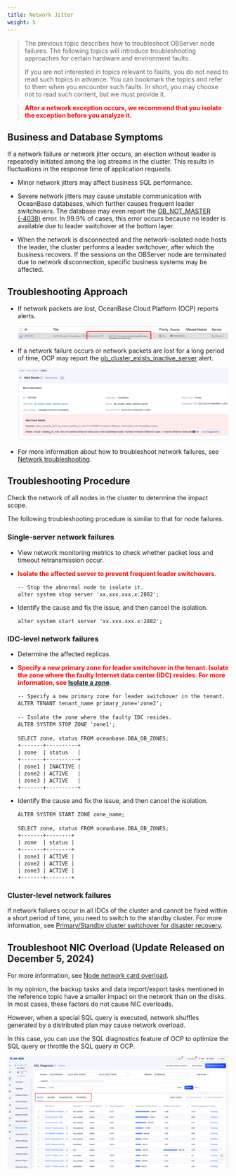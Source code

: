 ```yaml
---
title: Network Jitter
weight: 5
---
```


> The previous topic describes how to troubleshoot OBServer node failures. The following topics will introduce troubleshooting approaches for certain hardware and environment faults.
>
> If you are not interested in topics relevant to faults, you do not need to read such topics in advance. You can bookmark the topics and refer to them when you encounter such faults. In short, you may choose not to read such content, but we must provide it.

> **<font color="red">After a network exception occurs, we recommend that you isolate the exception before you analyze it. </font>**


## Business and Database Symptoms
If a network failure or network jitter occurs, an election without leader is repeatedly initiated among the log streams in the cluster. This results in fluctuations in the response time of application requests.

- Minor network jitters may affect business SQL performance.

- Severe network jitters may cause unstable communication with OceanBase databases, which further causes frequent leader switchovers. The database may even report the [OB_NOT_MASTER (-4038)](https://open.oceanbase.com/quicksearch?q=OB_NOT_MASTER&scope=knowledge) error. In 99.9% of cases, this error occurs because no leader is available due to leader switchover at the bottom layer.

- When the network is disconnected and the network-isolated node hosts the leader, the cluster performs a leader switchover, after which the business recovers. If the sessions on the OBServer node are terminated due to network disconnection, specific business systems may be affected.

## Troubleshooting Approach
- If network packets are lost, OceanBase Cloud Platform (OCP) reports alerts.

    ![image](/img/user_manual/operation_and_maintenance/en-US/emergency_handbook/05_network_problem/002.png)

- If a network failure occurs or network packets are lost for a long period of time, OCP may report the [ob_cluster_exists_inactive_server](https://en.oceanbase.com/docs/common-ocp-10000000001899714) alert.

    ![image](/img/user_manual/operation_and_maintenance/en-US/emergency_handbook/05_network_problem/003.png)

- For more information about how to troubleshoot network failures, see [Network troubleshooting](https://en.oceanbase.com/docs/common-ocp-10000000001899741).

## Troubleshooting Procedure

Check the network of all nodes in the cluster to determine the impact scope.

The following troubleshooting procedure is similar to that for node failures.

### Single-server network failures

- View network monitoring metrics to check whether packet loss and timeout retransmission occur.

- **<font color="red">Isolate the affected server to prevent frequent leader switchovers</font>**.
    ```
    -- Stop the abnormal node to isolate it.
    alter system stop server 'xx.xxx.xxx.x:2882';
    ```
- Identify the cause and fix the issue, and then cancel the isolation.
    ```
    alter system start server 'xx.xxx.xxx.x:2882';
    ```


### IDC-level network failures


- Determine the affected replicas.

- **<font color="red">Specify a new primary zone for leader switchover in the tenant. Isolate the zone where the faulty Internet data center (IDC) resides. For more information, see [Isolate a zone](https://en.oceanbase.com/docs/common-oceanbase-database-10000000001714991)</font>**.
    ```
    -- Specify a new primary zone for leader switchover in the tenant.
    ALTER TENANT tenant_name primary_zone='zone2';

    -- Isolate the zone where the faulty IDC resides.
    ALTER SYSTEM STOP ZONE 'zone1';

    SELECT zone, status FROM oceanbase.DBA_OB_ZONES;
    +-------+----------+
    | zone  | status   |
    +-------+----------+
    | zone1 | INACTIVE |
    | zone2 | ACTIVE   |
    | zone3 | ACTIVE   |
    +-------+----------+
    ```

- Identify the cause and fix the issue, and then cancel the isolation.
    ```
    ALTER SYSTEM START ZONE zone_name;

    SELECT zone, status FROM oceanbase.DBA_OB_ZONES;
    +-------+--------+
    | zone  | status |
    +-------+--------+
    | zone1 | ACTIVE |
    | zone2 | ACTIVE |
    | zone3 | ACTIVE |
    +-------+--------+
    ```

### Cluster-level network failures

If network failures occur in all IDCs of the cluster and cannot be fixed within a short period of time, you need to switch to the standby cluster. For more information, see [Primary/Standby cluster switchover for disaster recovery](https://en.oceanbase.com/docs/common-ocp-10000000001899404).


## Troubleshoot NIC Overload (Update Released on December 5, 2024)

For more information, see [Node network card overload](https://en.oceanbase.com/docs/common-oceanbase-database-10000000001717374).

In my opinion, the backup tasks and data import/export tasks mentioned in the reference topic have a smaller impact on the network than on the disks. In most cases, these factors do not cause NIC overloads.

However, when a special SQL query is executed, network shuffles generated by a distributed plan may cause network overload.

In this case, you can use the SQL diagnostics feature of OCP to optimize the SQL query or throttle the SQL query in OCP.

![image](/img/user_manual/operation_and_maintenance/en-US/emergency_handbook/05_network_problem/4.png)